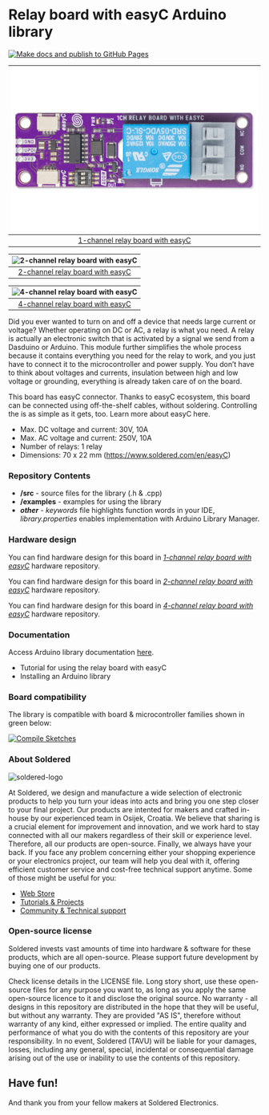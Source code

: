 # Relay board with easyC Arduino library

[![Make docs and publish to GitHub Pages](https://github.com/SolderedElectronics/Soldered-Relay-Arduino-Library/actions/workflows/make_docs.yml/badge.svg?branch=dev)](https://github.com/SolderedElectronics/Soldered-Relay-Arduino-Library/actions/workflows/make_docs.yml)

| ![1-channel relay board with easyC](https://github.com/SolderedElectronics/1-channel-relay-board-with-easyC-hardware-design/blob/main/OUTPUTS/V1.1.1/333021.jpg) |
| :--------------------------------------------------------------------------------------------------------------------------------------------------------------: |
|                                                [1-channel relay board with easyC](https://www.solde.red/333021)                                                  |
                 
| ![2-channel relay board with easyC](https://upload.wikimedia.org/wikipedia/commons/8/8f/Example_image.svg) |
| :--------------------------------------------------------------------------------------------------------: |
|                      [2-channel relay board with easyC](https://www.solde.red/333025)                      |

| ![4-channel relay board with easyC](https://upload.wikimedia.org/wikipedia/commons/8/8f/Example_image.svg) |
| :--------------------------------------------------------------------------------------------------------: |
|                      [4-channel relay board with easyC](https://www.solde.red/333216)                      |

Did you ever wanted to turn on and off a device that needs large current or voltage? Whether operating on DC or AC, a relay is what you need. A relay is actually an electronic switch that is activated by a signal we send from a Dasduino or Arduino. This module further simplifies the whole process because it contains everything you need for the relay to work, and you just have to connect it to the microcontroller and power supply. You don’t have to think about voltages and currents, insulation between high and low voltage or grounding, everything is already taken care of on the board.

This board has easyC connector. Thanks to easyC ecosystem, this board can be connected using off-the-shelf cables, without soldering. Controlling the is as simple as it gets, too. Learn more about easyC here.

- Max. DC voltage and current: 30V, 10A
- Max. AC voltage and current: 250V, 10A
- Number of relays: 1 relay
- Dimensions: 70 x 22 mm (https://www.soldered.com/en/easyC)

### Repository Contents

- **/src** - source files for the library (.h & .cpp)
- **/examples** - examples for using the library
- **_other_** - _keywords_ file highlights function words in your IDE, _library.properties_ enables implementation with Arduino Library Manager.

### Hardware design

You can find hardware design for this board in [_1-channel relay board with easyC_](https://github.com/SolderedElectronics/1-channel-relay-board-with-easyC-hardware-design) hardware repository.

You can find hardware design for this board in [_2-channel relay board with easyC_](https://github.com/SolderedElectronics/1-channel-relay-board-with-easyC-hardware-design) hardware repository.

You can find hardware design for this board in [_4-channel relay board with easyC_](https://github.com/SolderedElectronics/1-channel-relay-board-with-easyC-hardware-design) hardware repository.

### Documentation

Access Arduino library documentation [here](https://SolderedElectronics.github.io/Soldered-Relay-Arduino-Library/).

- Tutorial for using the relay board with easyC
- Installing an Arduino library

### Board compatibility

The library is compatible with board & microcontroller families shown in green below:

[![Compile Sketches](http://github-actions.40ants.com/e-radionicacom/Soldered-Relay-Arduino-Library/matrix.svg?branch=dev&only=Compile%20Sketches)](https://github.com/SolderedElectronics/Soldered-Relay-Arduino-Library/actions/workflows/compile_test.yml)

### About Soldered

<img src="https://raw.githubusercontent.com/e-radionicacom/Soldered-Generic-Arduino-Library/dev/extras/Soldered-logo-color.png" alt="soldered-logo" width="500"/>

At Soldered, we design and manufacture a wide selection of electronic products to help you turn your ideas into acts and bring you one step closer to your final project. Our products are intented for makers and crafted in-house by our experienced team in Osijek, Croatia. We believe that sharing is a crucial element for improvement and innovation, and we work hard to stay connected with all our makers regardless of their skill or experience level. Therefore, all our products are open-source. Finally, we always have your back. If you face any problem concerning either your shopping experience or your electronics project, our team will help you deal with it, offering efficient customer service and cost-free technical support anytime. Some of those might be useful for you:

- [Web Store](https://www.soldered.com/shop)
- [Tutorials & Projects](https://soldered.com/learn)
- [Community & Technical support](https://soldered.com/community)

### Open-source license

Soldered invests vast amounts of time into hardware & software for these products, which are all open-source. Please support future development by buying one of our products.

Check license details in the LICENSE file. Long story short, use these open-source files for any purpose you want to, as long as you apply the same open-source licence to it and disclose the original source. No warranty - all designs in this repository are distributed in the hope that they will be useful, but without any warranty. They are provided "AS IS", therefore without warranty of any kind, either expressed or implied. The entire quality and performance of what you do with the contents of this repository are your responsibility. In no event, Soldered (TAVU) will be liable for your damages, losses, including any general, special, incidental or consequential damage arising out of the use or inability to use the contents of this repository.

## Have fun!

And thank you from your fellow makers at Soldered Electronics.
